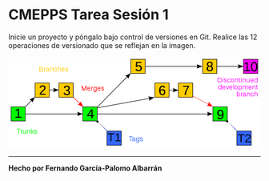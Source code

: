# CMEPPS Tarea Sesión 1

Inicie un proyecto y póngalo bajo control de versiones en Git. Realice las 12 operaciones de versionado que se reflejan en la imagen.

![tarea](./images/tarea1.png)

---

**Hecho por Fernando García-Palomo Albarrán**